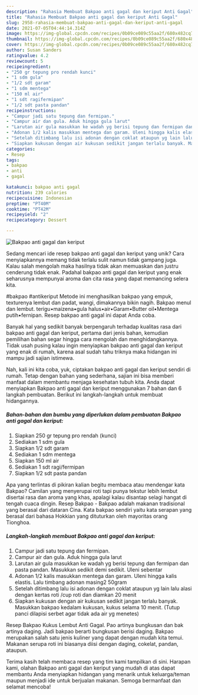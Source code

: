 ```yaml
---
description: "Rahasia Membuat Bakpao anti gagal dan keriput Anti Gagal"
title: "Rahasia Membuat Bakpao anti gagal dan keriput Anti Gagal"
slug: 2958-rahasia-membuat-bakpao-anti-gagal-dan-keriput-anti-gagal
date: 2021-07-05T04:44:14.314Z
image: https://img-global.cpcdn.com/recipes/0b09ce089c55aa2f/680x482cq70/bakpao-anti-gagal-dan-keriput-foto-resep-utama.jpg
thumbnail: https://img-global.cpcdn.com/recipes/0b09ce089c55aa2f/680x482cq70/bakpao-anti-gagal-dan-keriput-foto-resep-utama.jpg
cover: https://img-global.cpcdn.com/recipes/0b09ce089c55aa2f/680x482cq70/bakpao-anti-gagal-dan-keriput-foto-resep-utama.jpg
author: Susan Sanders
ratingvalue: 4.2
reviewcount: 5
recipeingredient:
- "250 gr tepung pro rendah kunci"
- "1 sdm gula"
- "1/2 sdt garam"
- "1 sdm mentega"
- "150 ml air"
- "1 sdt ragifermipan"
- "1/2 sdt pasta pandan"
recipeinstructions:
- "Campur jadi satu tepung dan fermipan."
- "Campur air dan gula. Aduk hingga gula larut"
- "Larutan air gula masukkan ke wadah yg berisi tepung dan fermipan dan pasta pandan. Masukkan sedikit demi sedikit. Uleni sebentar"
- "Adonan 1/2 kalis masukkan mentega dan garam. Uleni hingga kalis elastis. Lalu timbang adonan masing2 50gram"
- "Setelah ditimbang lalu isi adonan dengan coklat ataupun yg lain lalu alasi dengan kertas roti /cup roti dan diamkan 20 menit"
- "Siapkan kukusan dengan air kukusan sedikit jangan terlalu banyak. Masukkan bakpao kedalam kukusan, kukus selama 10 menit. (Tutup panci dilapisi serbet agar tidak ada air yg menetes)"
categories:
- Resep
tags:
- bakpao
- anti
- gagal

katakunci: bakpao anti gagal 
nutrition: 239 calories
recipecuisine: Indonesian
preptime: "PT40M"
cooktime: "PT42M"
recipeyield: "2"
recipecategory: Dessert

---
```



![Bakpao anti gagal dan keriput](https://img-global.cpcdn.com/recipes/0b09ce089c55aa2f/680x482cq70/bakpao-anti-gagal-dan-keriput-foto-resep-utama.jpg)

Sedang mencari ide resep bakpao anti gagal dan keriput yang unik? Cara menyiapkannya memang tidak terlalu sulit namun tidak gampang juga. Kalau salah mengolah maka hasilnya tidak akan memuaskan dan justru cenderung tidak enak. Padahal bakpao anti gagal dan keriput yang enak seharusnya mempunyai aroma dan cita rasa yang dapat memancing selera kita.

#bakpao #antikeriput Metode ini menghasilkan bakpao yang empuk, texturenya lembut dan padat, wangi, dimakannya bikin nagih. Bakpao menul dan lembut. terigu•maizena•gula halus•air•Garam•Butter oil•Mentega putih•fernipan. Resep bakpao anti gagal ini dapat Anda coba.

Banyak hal yang sedikit banyak berpengaruh terhadap kualitas rasa dari bakpao anti gagal dan keriput, pertama dari jenis bahan, kemudian pemilihan bahan segar hingga cara mengolah dan menghidangkannya. Tidak usah pusing kalau ingin menyiapkan bakpao anti gagal dan keriput yang enak di rumah, karena asal sudah tahu triknya maka hidangan ini mampu jadi sajian istimewa.


Nah, kali ini kita coba, yuk, ciptakan bakpao anti gagal dan keriput sendiri di rumah. Tetap dengan bahan yang sederhana, sajian ini bisa memberi manfaat dalam membantu menjaga kesehatan tubuh kita. Anda dapat menyiapkan Bakpao anti gagal dan keriput menggunakan 7 bahan dan 6 langkah pembuatan. Berikut ini langkah-langkah untuk membuat hidangannya.

<!--inarticleads1-->

##### Bahan-bahan dan bumbu yang diperlukan dalam pembuatan Bakpao anti gagal dan keriput:

1. Siapkan 250 gr tepung pro rendah (kunci)
1. Sediakan 1 sdm gula
1. Siapkan 1/2 sdt garam
1. Sediakan 1 sdm mentega
1. Siapkan 150 ml air
1. Sediakan 1 sdt ragi/fermipan
1. Siapkan 1/2 sdt pasta pandan


Apa yang terlintas di pikiran kalian begitu membaca atau mendengar kata Bakpao? Camilan yang menyerupai roti tapi punya tekstur lebih lembut disertai rasa dan aroma yang khas, apalagi kalau disantap selagi hangat di tengah cuaca dingin. Resep Bakpao - Bakpao adalah makanan tradisional yang berasal dari dataran Cina. Kata bakpao sendiri yaitu kata serapan yang berasal dari bahasa Hokkian yang dituturkan oleh mayoritas orang Tionghoa. 

<!--inarticleads2-->

##### Langkah-langkah membuat Bakpao anti gagal dan keriput:

1. Campur jadi satu tepung dan fermipan.
1. Campur air dan gula. Aduk hingga gula larut
1. Larutan air gula masukkan ke wadah yg berisi tepung dan fermipan dan pasta pandan. Masukkan sedikit demi sedikit. Uleni sebentar
1. Adonan 1/2 kalis masukkan mentega dan garam. Uleni hingga kalis elastis. Lalu timbang adonan masing2 50gram
1. Setelah ditimbang lalu isi adonan dengan coklat ataupun yg lain lalu alasi dengan kertas roti /cup roti dan diamkan 20 menit
1. Siapkan kukusan dengan air kukusan sedikit jangan terlalu banyak. Masukkan bakpao kedalam kukusan, kukus selama 10 menit. (Tutup panci dilapisi serbet agar tidak ada air yg menetes)


Resep Bakpao Kukus Lembut Anti Gagal. Pao artinya bungkusan dan bak artinya daging. Jadi bakpao berarti bungkusan berisi daging. Bakpao merupakan salah satu jenis kuliner yang dapat dengan mudah kita temui. Makanan serupa roti ini biasanya diisi dengan daging, cokelat, pandan, ataupun. 

Terima kasih telah membaca resep yang tim kami tampilkan di sini. Harapan kami, olahan Bakpao anti gagal dan keriput yang mudah di atas dapat membantu Anda menyiapkan hidangan yang menarik untuk keluarga/teman maupun menjadi ide untuk berjualan makanan. Semoga bermanfaat dan selamat mencoba!
